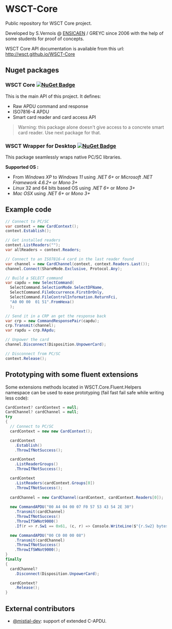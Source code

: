 # WSCT-Core

Public repository for WSCT Core project.

Developed by S.Vernois @ [ENSICAEN](https://www.ensicaen.fr) / GREYC since 2006 with the help of some students for proof of concepts.

WSCT Core API documentation is available from this url: http://wsct.github.io/WSCT-Core

## Nuget packages

### WSCT Core  [![NuGet Badge](https://buildstats.info/nuget/WSCT.Core)](https://www.nuget.org/packages/WSCT.Core/)

This is the main API of this project.
It defines:

* Raw APDU command and response
* ISO7816-4 APDU
* Smart card reader and card access API

> Warning: this package alone doesn't give access to a concrete smart card reader. Use next package for that.

### WSCT Wrapper for Desktop [![NuGet Badge](https://buildstats.info/nuget/WSCT.Wrapper.Desktop)](https://www.nuget.org/packages/WSCT.Wrapper.Desktop/)

This package seamlessly wraps native PC/SC libraries.

**Supported OS :**

* From *Windows XP* to *Windows 11* using *.NET 6+* or *Microsoft .NET Framework 4.6.2+* or *Mono 3+*
* *Linux* 32 and 64 bits based OS using *.NET 6+* or *Mono 3+*
* *Mac OSX* using *.NET 6+* or *Mono 3+*

## Example code
  
```csharp
// Connect to PC/SC
var context = new CardContext();
context.Establish();

// Get installed readers
context.ListReaders("");
var allReaders = context.Readers;

// Connect to an ISO7816-4 card in the last reader found
var channel = new CardChannel(context, context.Readers.Last());
channel.Connect(ShareMode.Exclusive, Protocol.Any);

// Build a SELECT command
var capdu = new SelectCommand(
  SelectCommand.SelectionMode.SelectDFName,
  SelectCommand.FileOccurrence.FirstOrOnly,
  SelectCommand.FileControlInformation.ReturnFci, 
  "A0 00 00  01 51".FromHexa()
  );

// Send it in a CRP an get the response back
var crp = new CommandResponsePair(capdu);
crp.Transmit(channel);
var rapdu = crp.RApdu;

// Unpower the card
channel.Disconnect(Disposition.UnpowerCard);

// Disconnect from PC/SC
context.Release();
```

## Prototyping with some fluent extensions

Some extensions methods located in WSCT.Core.Fluent.Helpers namespace can be used to ease prototyping (fail fast fail safe while writing less code):

```csharp
CardContext? cardContext = null;
CardChannel? cardChannel = null;
try
{
  // Connect to PC/SC
  cardContext = new new CardContext();

  cardContext
    .Establish()
    .ThrowIfNotSuccess();

  cardContext
    .ListReaderGroups()
    .ThrowIfNotSuccess();

  cardContext
    .ListReaders(cardContext.Groups[0])
    .ThrowIfNotSuccess();
  
  cardChannel = new CardChannel(cardContext, cardContext.Readers[0]);
  
  new CommandAPDU("00 A4 04 00 07 F0 57 53 43 54 2E 30")
    .Transmit(cardChannel)
    .ThrowIfNotSuccess()
    .ThrowIfSWNot9000()
    .If(r => r.Sw1 == 0x61, (c, r) => Console.WriteLine($"{r.Sw2} bytes are waiting to be retrieved"));

  new CommandAPDU("00 C0 00 00 08")
    .Transmit(cardChannel)
    .ThrowIfNotSuccess()
    .ThrowIfSWNot9000();
}
finally
{
  cardChannel?
    .Disconnect(Disposition.UnpowerCard);

  cardContext?
    .Release();
}
```

## External contributors

* [@mistial-dev](https://github.com/mistial-dev): support of extended C-APDU.
